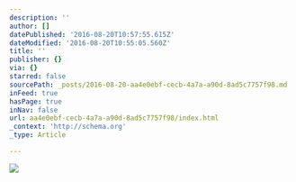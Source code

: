 ```yaml
---
description: ''
author: []
datePublished: '2016-08-20T10:57:55.615Z'
dateModified: '2016-08-20T10:55:05.560Z'
title: ''
publisher: {}
via: {}
starred: false
sourcePath: _posts/2016-08-20-aa4e0ebf-cecb-4a7a-a90d-8ad5c7757f98.md
inFeed: true
hasPage: true
inNav: false
url: aa4e0ebf-cecb-4a7a-a90d-8ad5c7757f98/index.html
_context: 'http://schema.org'
_type: Article

---
```

![](https://the-grid-user-content.s3-us-west-2.amazonaws.com/513cac1f-cdae-4e43-8f05-4c2666e4b6ca.jpg)